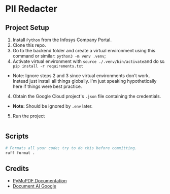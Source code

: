 # PII Redacter 

## Project Setup
1. Install `Python` from the Infosys Company Portal. 
2. Clone this repo.
2. Go to the backend folder and create a virtual environment using this command or similar: `python3 -m venv .venv`; 
3. Activate virtual environment with `source ./.venv/bin/activate`and do `&& pip install -r requirements.txt`
  - Note: Ignore steps 2 and 3 since virtual environments don't work. Instead just install all things globally. I'm just speaking hypothetically here if things were best practice.
4. Obtain the Google Cloud project's `.json` file containing the credentials.
  - **Note:** Should be ignored by `.env` later.
5. Run the project 
```python ./app.py

```

## Scripts
```bash
# Formats all your code; try to do this before committing. 
ruff format .
```


## Credits
- [PyMuPDF Documentation](https://pymupdf.readthedocs.io/en/latest/)
- [Document AI Google](https://cloud.google.com/document-ai/docs/create-processor)
